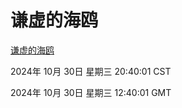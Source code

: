 # 谦虚的海鸥
[谦虚的海鸥](http://219.139.197.74:56308/qxdho/course/base/hotlink/index.php)

2024年 10月 30日 星期三 20:40:01 CST

2024年 10月 30日 星期三 12:40:01 GMT
